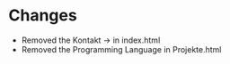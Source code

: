 # Changes
- Removed the Kontakt -> in index.html
- Removed the Programming Language in Projekte.html 

